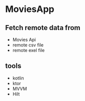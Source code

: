 # MoviesApp

## Fetch remote data from
- Movies Api
- remote csv file
- remote exel file

## tools
- kotlin
- ktor
- MVVM
- Hilt
